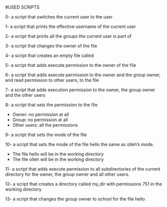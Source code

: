 #USED SCRIPTS 


0- a script that switches the current user to the user 

1- a script that prints the effective username of the current user

2- a script that prints all the groups the current user is part of

3- a script that changes the owner of the file

4- a script that creates an empty file called

5- a script that adds execute permission to the owner of the file

6- a script that adds execute permission to the owner and the group owner, and read permission to other users, to the file

7- a script that adds execution permission to the owner, the group owner and the other users

8- a script that sets the permission to the file 

* Owner: no permission at all
* Group: no permission at all
* Other users: all the permissions

9- a script that sets the mode of the file

10-  a script that sets the mode of the file hello the same as olleh’s mode.

* The file hello will be in the working directory
* The file olleh will be in the working directory

11- a script that adds execute permission to all subdirectories of the current directory for the owner, the group owner and all other users.

12- a script that creates a directory called my_dir with permissions 751 in the working directory

13- a script that changes the group owner to school for the file hello
